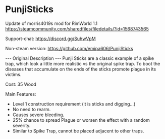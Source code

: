 # PunjiSticks

Update of morris4019s mod for RimWorld 1.1
https://steamcommunity.com/sharedfiles/filedetails/?id=1568743565

Support-chat:
https://discord.gg/SuhwVpM

Non-steam version:
https://github.com/emipa606/PunjiSticks
	
--- Original Description ---
Punji Sticks are a classic example of a spike trap, which look a little more realistic vs the original spike trap. To boot the diseases that accumulate on the ends of the sticks promote plague in its victims.

Cost: 35 Wood

Main Features:
- Level 1 construction requirement (it is sticks and digging...)
- No need to rearm.
- Causes severe bleeding.
- 25% chance to spread Plague or worsen the effect with a random severity.
- Similar to Spike Trap, cannot be placed adjacent to other traps.
